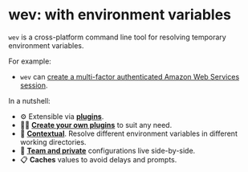 # wev: with environment variables

`wev` is a cross-platform command line tool for resolving temporary environment variables.

For example:

- `wev` can [create a multi-factor authenticated Amazon Web Services session](/examples/awsmfa.md).
<!-- - `wev` can [request a CodeArtifact authorisation token on behalf of pipenv](/examples/awscodeartifact.md). -->

In a nutshell:

- ⚙️ Extensible via **[plugins](/plugins)**.
- 👷‍♀️ **[Create your own plugins](/create-a-plugin)** to suit any need.
- 🔎 **[Contextual](/configuration/directories)**. Resolve different environment variables in different working directories.
- 🔎 **[Team and private](/configuration/filenames)** configurations live side-by-side.
- 📋 **Caches** values to avoid delays and prompts.

